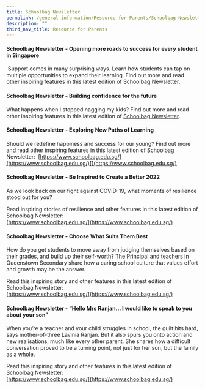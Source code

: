 ```yaml
---
title: Schoolbag Newsletter
permalink: /general-information/Resource-for-Parents/Schoolbag-Newsletter/
description: ""
third_nav_title: Resource for Parents
---
```

#### **Schoolbag Newsletter - Opening more roads to success for every student in Singapore**


 Support comes in many surprising ways. Learn how students can tap on multiple opportunities to expand their learning. Find out more and read other inspiring features in this latest edition of Schoolbag Newsletter.

#### **Schoolbag Newsletter - Building confidence for the future**


What happens when I stopped nagging my kids? Find out more and read other inspiring features in this latest edition of [Schoolbag Newsletter](https://www.schoolbag.edu.sg/).

#### **Schoolbag Newsletter - Exploring New Paths of Learning**


Should we redefine happiness and success for our young? Find out more and read other inspiring features in this latest edition of Schoolbag Newsletter: [](https://www.schoolbag.edu.sg/) [https://www.schoolbag.edu.sg/](https://www.schoolbag.edu.sg/)[](https://www.schoolbag.edu.sg/)

#### **Schoolbag Newsletter - Be Inspired to Create a Better 2022**


As we look back on our fight against COVID-19, what moments of resilience stood out for you?  
  
Read inspiring stories of resilience and other features in this latest edition of Schoolbag Newsletter:  
[https://www.schoolbag.edu.sg/](https://www.schoolbag.edu.sg/)  

#### **Schoolbag Newsletter - Choose What Suits Them Best**

How do you get students to move away from judging themselves based on their grades, and build up their self-worth? The Principal and teachers in Queenstown Secondary share how a caring school culture that values effort and growth may be the answer.   
  
Read this inspiring story and other features in this latest edition of Schoolbag Newsletter:  
[https://www.schoolbag.edu.sg/](https://www.schoolbag.edu.sg/)

#### **Schoolbag Newsletter - “Hello Mrs Ranjan… I would like to speak to you about your son”**

When you’re a teacher and your child struggles in school, the guilt hits hard, says mother-of-three Lavinia Ranjan. But it also spurs you onto action and new realisations, much like every other parent. She shares how a difficult conversation proved to be a turning point, not just for her son, but the family as a whole.  
  
Read this inspiring story and other features in this latest edition of Schoolbag Newsletter:  
[https://www.schoolbag.edu.sg/](https://www.schoolbag.edu.sg/)